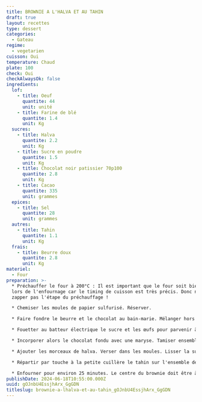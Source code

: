 ```yaml
---
title: BROWNIE A L'HALVA ET AU TAHIN
draft: true
layout: recettes
type: dessert
categories:
  - Gateau
regime:
  - vegetarien
cuisson: Oui
temperature: Chaud
plate: 100
check: Oui
checkAlwaysOk: false
ingredients:
  lof:
    - title: Oeuf
      quantite: 44
      unit: unité
    - title: Farine de blé
      quantite: 1.4
      unit: Kg
  sucres:
    - title: Halva
      quantite: 2.2
      unit: Kg
    - title: Sucre en poudre
      quantite: 1.5
      unit: Kg
    - title: Chocolat noir patissier 70p100
      quantite: 2.8
      unit: Kg
    - title: Cacao
      quantite: 335
      unit: grammes
  epices:
    - title: Sel
      quantite: 28
      unit: grammes
  autres:
    - title: Tahin
      quantite: 1.1
      unit: Kg
  frais:
    - title: Beurre doux
      quantite: 2.8
      unit: Kg
materiel:
  - Four
preparation: >-
  * Préchauffer le four à 200°C : Il est important que le four soit bien chaud
  lors de l'enfournage car le timing de cuisson est très précis. Donc ne pas
  zapper pas l'étape du préchauffage ! 

  * Chemiser les moules de papier sulfurisé. Réserver.

  * Faire fondre le beurre et le chocolat au bain-marie. Mélanger hors du feu, jusqu'à obtenir une texture lisse et brillante. Réserver.

  * Fouetter au batteur électrique le sucre et les œufs pour parvenir à une texture claire et crémeuse.

  * Incorporer alors le chocolat fondu avec une maryse. Tamiser ensemble la farine, le sel et le cacao. Les incorporer délicatement, au mélange précédent.

  * Ajouter les morceaux de halva. Verser dans les moules. Lisser la surface.

  * Répartir par touche à la petite cuillère le tahin sur l'ensemble des brownies. Avec un cure-dent ou un pic à brochette, faire des marbrures sur toute la surface de la pâte.

  * Enfourner pour environ 25 minutes. Le centre du brownie doit être à peine saisi quand à sa sortie du four. Ne pas oublier que les gâteaux continuent un peu à cuire, même après être sortis du four ! La texture va se raffermir en refroidissant.
publishDate: 2024-06-18T10:55:00.000Z
uuid: gOJnbU4EssjhArx_GgGDN
titleslug: brownie-a-lhalva-et-au-tahin_gOJnbU4EssjhArx_GgGDN
---
```

